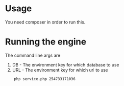 Usage
=====

You need composer in order to run this.

Running the engine
==================
The command line args are

1. DB - The environment key for which database to use
2. URL - The environment key for which url to use

```
    php service.php 254733171036
```